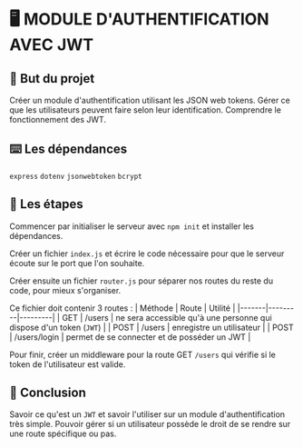 # 🖥 MODULE D'AUTHENTIFICATION AVEC JWT

## 🎯 But du projet
Créer un module d'authentification utilisant les JSON web tokens. Gérer ce que les utilisateurs peuvent faire selon leur identification. Comprendre le fonctionnement des JWT.

## ⌨️ Les dépendances
`express` `dotenv` `jsonwebtoken` `bcrypt`

## 📑 Les étapes
Commencer par initialiser le serveur avec `npm init` et installer les dépendances.

Créer un fichier `index.js` et écrire le code nécessaire pour que le serveur écoute sur le port que l'on souhaite.

Créer ensuite un fichier `router.js` pour séparer nos routes du reste du code, pour mieux s'organiser.

Ce fichier doit contenir 3 routes :
| Méthode | Route | Utilité |
|-------|---------|---------|
| GET | /users | ne sera accessible qu'à une personne qui dispose d'un token (`JWT`) |
| POST | /users | enregistre un utilisateur |
| POST | /users/login | permet de se connecter et de posséder un JWT |

Pour finir, créer un middleware pour la route GET `/users` qui vérifie si le token de l'utilisateur est valide.

## 📍 Conclusion
Savoir ce qu'est un `JWT` et savoir l'utiliser sur un module d'authentification très simple. Pouvoir gérer si un utilisateur possède le droit de se rendre sur une route spécifique ou pas.